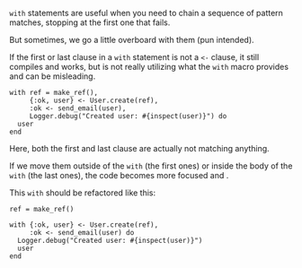 `with` statements are useful when you need to chain a sequence
of pattern matches, stopping at the first one that fails.

But sometimes, we go a little overboard with them (pun intended).

If the first or last clause in a `with` statement is not a `<-` clause,
it still compiles and works, but is not really utilizing what the `with`
macro provides and can be misleading.

    with ref = make_ref(),
         {:ok, user} <- User.create(ref),
         :ok <- send_email(user),
         Logger.debug("Created user: #{inspect(user)}") do
      user
    end

Here, both the first and last clause are actually not matching anything.

If we move them outside of the `with` (the first ones) or inside the body
of the `with` (the last ones), the code becomes more focused and .

This `with` should be refactored like this:

    ref = make_ref()

    with {:ok, user} <- User.create(ref),
         :ok <- send_email(user) do
      Logger.debug("Created user: #{inspect(user)}")
      user
    end
